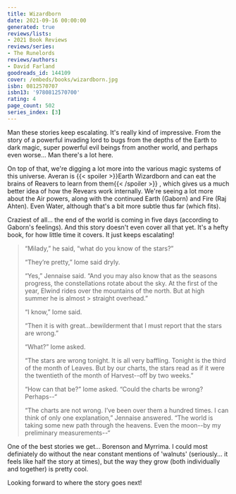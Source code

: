 ```yaml
---
title: Wizardborn
date: 2021-09-16 00:00:00
generated: true
reviews/lists:
- 2021 Book Reviews
reviews/series:
- The Runelords
reviews/authors:
- David Farland
goodreads_id: 144109
cover: /embeds/books/wizardborn.jpg
isbn: 0812570707
isbn13: '9780812570700'
rating: 4
page_count: 502
series_index: [3]
---
```

Man these stories keep escalating. It's really kind of impressive. From the story of a powerful invading lord to bugs from the depths of the Earth to dark magic, super powerful evil beings from another world, and perhaps even worse... Man there's a lot here.  

On top of that, we're digging a lot more into the various magic systems of this universe. Averan is  {{< spoiler >}}Earth Wizardborn and can eat the brains of Reavers to learn from them{{< /spoiler >}}  , which gives us a much better idea of how the Revears work internally. We're seeing a lot more about the Air powers, along with the continued Earth (Gaborn) and Fire (Raj Ahten). Even Water, although that's a bit more subtle thus far (which fits).  

<!--more-->

Craziest of all... the end of the world is coming in five days (according to Gaborn's feelings). And this story doesn't even cover all that yet. It's a hefty book, for how little time it covers. It just keeps escalating!  

>  “Milady,” he said, “what do you know of the stars?”  
> 
>  “They’re pretty,” Iome said dryly.  
> 
>  “Yes,” Jennaise said. “And you may also know that as the seasons progress, 
> the constellations rotate about the sky. At the first of the year, Elwind 
> rides over the mountains of the north. But at high summer he is almost > straight overhead.”  
> 
>  “I know,” Iome said.  
> 
>  “Then it is with great...bewilderment that I must report that the stars are 
> wrong.”  
> 
>  “What?” Iome asked.  
> 
>  “The stars are wrong tonight. It is all very baffling. Tonight is the third 
> of the month of Leaves. But by our charts, the stars read as if it were the 
> twentieth of the month of Harvest--off by two weeks.”  
> 
>  “How can that be?” Iome asked. “Could the charts be wrong? Perhaps--“  
> 
>  “The charts are not wrong. I’ve been over them a hundred times. I can think 
> of only one explanation,” Jennaise answered. “The world is taking some new 
> path through the heavens. Even the moon--by my preliminary measurements--“  

One of the best stories we get... Borenson and Myrrima. I could most definiately do without the near constant mentions of 'walnuts' (seriously... it feels like half the story at times), but the way they grow (both individually and together) is pretty cool.  

Looking forward to where the story goes next!